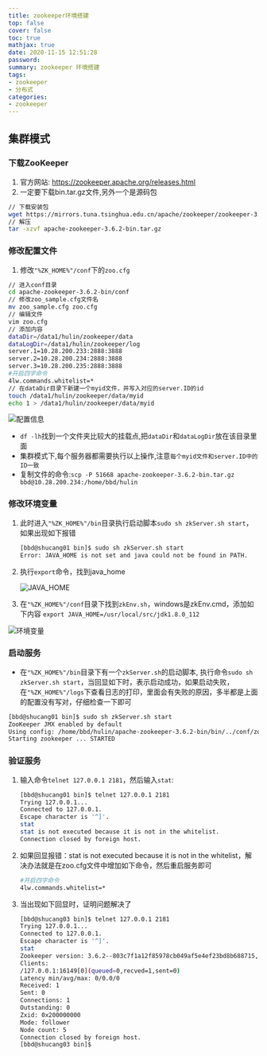 ```yaml
---
title: zookeeper环境搭建
top: false
cover: false
toc: true
mathjax: true
date: 2020-11-15 12:51:28
password:
summary: zookeeper 环境搭建
tags:
- zookeeper
- 分布式
categories:
- zookeeper
---
```


## 集群模式

### 下载ZooKeeper

1. 官方网站: https://zookeeper.apache.org/releases.html
2. 一定要下载bin.tar.gz文件,另外一个是源码包

``` bash
// 下载安装包
wget https://mirrors.tuna.tsinghua.edu.cn/apache/zookeeper/zookeeper-3.6.2/apache-zookeeper-3.6.2-bin.tar.gz
// 解压
tar -xzvf apache-zookeeper-3.6.2-bin.tar.gz
```

### 修改配置文件

1. 修改`"%ZK_HOME%"/conf`下的`zoo.cfg`

``` bash
// 进入conf目录
cd apache-zookeeper-3.6.2-bin/conf
// 修改zoo_sample.cfg文件名
mv zoo_sample.cfg zoo.cfg
// 编辑文件
vim zoo.cfg
// 添加内容
dataDir=/data1/hulin/zookeeper/data
dataLogDir=/data1/hulin/zookeeper/log
server.1=10.28.200.233:2888:3888
server.2=10.28.200.234:2888:3888
server.3=10.28.200.235:2888:3888
#开启四字命令
4lw.commands.whitelist=*
// 在dataDir目录下新建一个myid文件，并写入对应的server.ID的id
touch /data1/hulin/zookeeper/data/myid
echo 1 > /data1/hulin/zookeeper/data/myid
```

![配置信息](zoocfg.png)

* `df -lh`找到一个文件夹比较大的挂载点,把`dataDir`和`dataLogDir`放在该目录里面
* 集群模式下,每个服务器都需要执行以上操作,注意`每个myid文件和server.ID中的ID一致`
* 复制文件的命令:`scp -P 51668 apache-zookeeper-3.6.2-bin.tar.gz bbd@10.28.200.234:/home/bbd/hulin`

### 修改环境变量

1. 此时进入`"%ZK_HOME%"/bin`目录执行启动脚本`sudo sh zkServer.sh start`，如果出现如下报错

    ```bash
    [bbd@shucang01 bin]$ sudo sh zkServer.sh start
    Error: JAVA_HOME is not set and java could not be found in PATH.
    ```

2. 执行`export`命令，找到java_home

    ![JAVA_HOME](export.png)

3. 在`"%ZK_HOME%"/conf`目录下找到`zkEnv.sh`，windows是zkEnv.cmd，添加如下内容
`export JAVA_HOME=/usr/local/src/jdk1.8.0_112`

![环境变量](env.png)

### 启动服务

* 在`"%ZK_HOME%"/bin`目录下有一个`zkServer.sh`的启动脚本, 执行命令`sudo sh zkServer.sh start`，当回显如下时，表示启动成功，如果启动失败，在`"%ZK_HOME%"/logs`下查看日志的打印，里面会有失败的原因，多半都是上面的配置没有写对，仔细检查一下即可

``` bash
[bbd@shucang01 bin]$ sudo sh zkServer.sh start
ZooKeeper JMX enabled by default
Using config: /home/bbd/hulin/apache-zookeeper-3.6.2-bin/bin/../conf/zoo.cfg
Starting zookeeper ... STARTED
```

### 验证服务

1. 输入命令`telnet 127.0.0.1 2181`，然后输入`stat`:

    ``` bash
    [bbd@shucang01 bin]$ telnet 127.0.0.1 2181
    Trying 127.0.0.1...
    Connected to 127.0.0.1.
    Escape character is '^]'.
    stat
    stat is not executed because it is not in the whitelist.
    Connection closed by foreign host.
    ```

2. 如果回显报错：stat is not executed because it is not in the whitelist，解决办法就是在zoo.cfg文件中增加如下命令，然后重启服务即可

    ``` bash
    #开启四字命令
    4lw.commands.whitelist=*
    ```

3. 当出现如下回显时，证明问题解决了

    ``` bash
    [bbd@shucang03 bin]$ telnet 127.0.0.1 2181
    Trying 127.0.0.1...
    Connected to 127.0.0.1.
    Escape character is '^]'.
    stat
    Zookeeper version: 3.6.2--803c7f1a12f85978cb049af5e4ef23bd8b688715, built on 09/04/2020 12:44 GMT
    Clients:
    /127.0.0.1:16149[0](queued=0,recved=1,sent=0)
    Latency min/avg/max: 0/0.0/0
    Received: 1
    Sent: 0
    Connections: 1
    Outstanding: 0
    Zxid: 0x200000000
    Mode: follower
    Node count: 5
    Connection closed by foreign host.
    [bbd@shucang03 bin]$
    ```
